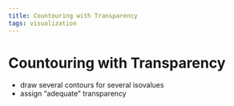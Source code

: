```yaml
---
title: Countouring with Transparency
tags: visualization
---
```


# Countouring with Transparency
- draw several contours for several isovalues
- assign “adequate” transparency



